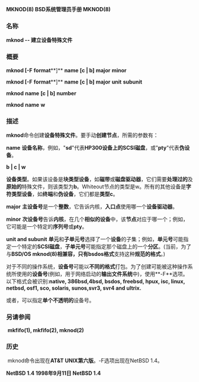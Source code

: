 **MKNOD(8)         BSD系统管理员手册       MKNOD(8)**



### **名称**

   **mknod --    建立设备特殊文件** 



### **概要**

   **mknod [-F** **format****]** **name** **[c | b]** **major** **minor**

   **mknod [-F** **format****]** **name** **[c | b]** **major** **unit** **subunit**

   **mknod** **name** **[c | b]** **number**

   **mknod** **name** **w**

### **描述**

  **mknod**命令创建**设备特殊文件**。要手动**创建节点**，所需的参数有：

   **name** 		 **设备名称**，例如，"**sd**"代表**HP300设备上的SCSI磁盘**，或"**pty**"代表**伪设备**。

   **b | c | w**

​      **设备类型**。如果该设备是**块类型设备**，如**磁带**或**磁盘驱动器**，它们需要**处理过的**及**原始的**特殊文件，则该类型为**b**。Whiteout节点的类型是w。所有的其他设备是**字符类型设备**，如**终端**和**伪设备**，它们都是**类型c**。

 **major**   **主设备号**是一个**整数**，它告诉内核，**入口点**使用哪一个**设备驱动器**。

 **minor**   **次设备号**告诉**内核**，在几个**相似的设备**中，该**节点**对应于哪一个；例如，它可能是一个特定的**序列号**或**pty**。

 **unit and subunit**  **单元**和**子单元号**选择了一个**设备**的子集；例如，**单元号**可能指定一个特定的**SCSI磁盘**，**子单元号**可能指定那个磁盘上的一个**分区**。(当前，为了与**BSD/OS mknod(8)**相兼容，只有**bsdos格式**支持这种**规范的格式**。)

对于不同的操作系统，**设备号**可能以**不同的格式**打包。为了创建可能被这种操作系统所使用的**设备号**(例如，用于网络启动的**输出文件系统**中)，使用**-F**选项。以下格式会被识别:**native, 386bsd,4bsd, bsdos, freebsd, hpux, isc, linux, netbsd, osf1, sco, solaris, sunos,svr3, svr4 and ultrix.**

或者，可以指定**单个不透明的**设备号。

### 另请参阅

​		**mkfifo(1), mkfifo(2), mknod(2)**

### 历史

​		mknod命令出现在**AT&T UNIX第六版**。-F选项出现在NetBSD 1.4。

**NetBSD 1.4          1998年9月11日        NetBSD 1.4**
